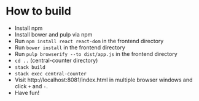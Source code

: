 # How to build

* Install npm
* Install bower and pulp via npm
* Run `npm install react react-dom` in the frontend directory
* Run `bower install` in the frontend directory
* Run `pulp browserify --to dist/app.js` in the frontend directory
* `cd ..` (central-counter directory)
* `stack build`
* `stack exec central-counter`
* Visit http://localhost:8081/index.html in multiple browser windows and click `+` and `-`.
* Have fun!
